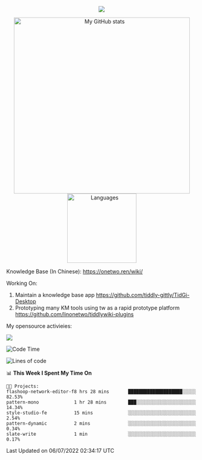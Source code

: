 <a href="https://github.com/linonetwo">
    <p align="center">
        <img src="https://github-profile-trophy.vercel.app/?username=linonetwo&column=7&theme=onedark"/>
    </p>
</a>
<a align="center" href="https://github.com/linonetwo">
  <p align="center">
    <img src="https://github-readme-stats.vercel.app/api?username=linonetwo&show_icons=true&count_private=true" alt="My GitHub stats" width="465"/>
    <img src="https://github-readme-stats.vercel.app/api/top-langs/?username=linonetwo&layout=compact&langs_count=10" alt="Languages" height="183">
  </p>
</a>

Knowledge Base (In Chinese): https://onetwo.ren/wiki/

Working On: 

1. Maintain a knowledge base app https://github.com/tiddly-gittly/TidGi-Desktop
1. Prototyping many KM tools using tw as a rapid prototype platform https://github.com/linonetwo/tiddlywiki-plugins

My opensource activieies:

![](https://visitor-badge.glitch.me/badge?page_id=linonetwo.linonetwo)

<!--START_SECTION:waka-->
![Code Time](http://img.shields.io/badge/Code%20Time-0%20secs-blue)

![Lines of code](https://img.shields.io/badge/From%20Hello%20World%20I%27ve%20Written-2%20Million%20lines%20of%20code-blue)

📊 **This Week I Spent My Time On** 

```text
🐱‍💻 Projects: 
flashoop-network-editor-f8 hrs 28 mins       ████████████████████░░░░░   82.53% 
pattern-mono             1 hr 28 mins        ███░░░░░░░░░░░░░░░░░░░░░░   14.34% 
style-studio-fe          15 mins             ░░░░░░░░░░░░░░░░░░░░░░░░░   2.54% 
pattern-dynamic          2 mins              ░░░░░░░░░░░░░░░░░░░░░░░░░   0.34% 
slate-write              1 min               ░░░░░░░░░░░░░░░░░░░░░░░░░   0.17%

```


 Last Updated on 06/07/2022 02:34:17 UTC
<!--END_SECTION:waka-->
